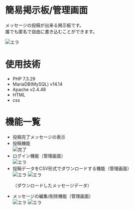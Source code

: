 # 簡易掲示板/管理画面
<p>メッセージの投稿が出来る掲示板です。<br>誰でも匿名で自由に書き込むことができます。</p>
<img src="https://user-images.githubusercontent.com/87677449/137827385-6b0aa575-e682-4a56-83dc-80a27284cc55.png" alt="エラ">

# 使用技術
<ul>
  <li>PHP 7.3.29</li>
  <li>MariaDB(MySQL) v14.14</li>
  <li>Apache v2.4.48  </li>
  <li>HTML</li>
  <li>css</li>
</ul>

# 機能一覧
<ul>
  <li>投稿完了メッセージの表示</li>
  <li>投稿機能</li>
  <img src="https://user-images.githubusercontent.com/87677449/137825072-d965a0aa-4ea6-4e7a-bdf4-f1eff66a9228.png" alt="完了">
  <li>ログイン機能（管理画面）</li>
  <img src="https://user-images.githubusercontent.com/87677449/137828343-c876381a-a7ec-470a-83aa-72c719bd9eec.png" alt="エラ">
  <li>投稿データをCSV形式でダウンロードする機能（管理画面）</li>
  <img src="https://user-images.githubusercontent.com/87677449/137839829-54a47d71-9177-4ffe-9d9d-c26d1923e5a2.png" alt="エラ">
  <img src="https://user-images.githubusercontent.com/87677449/137840945-f81f0341-7147-4c6f-bdd2-206a9010d892.png" alt="エラ">
  <p>（ダウンロードしたメッセージデータ）</p>
  <li>メッセージの編集/削除機能（管理画面）</li>
  <img src="https://user-images.githubusercontent.com/87677449/137843507-9fc9cd96-7a83-48c1-a08b-e9265bbf1fcc.png" alt="エラ">
  <img src="https://user-images.githubusercontent.com/87677449/137843905-6bf6e942-0025-4bdb-a24b-62eafc5aacaa.png" alt="エラ"
</ul>

